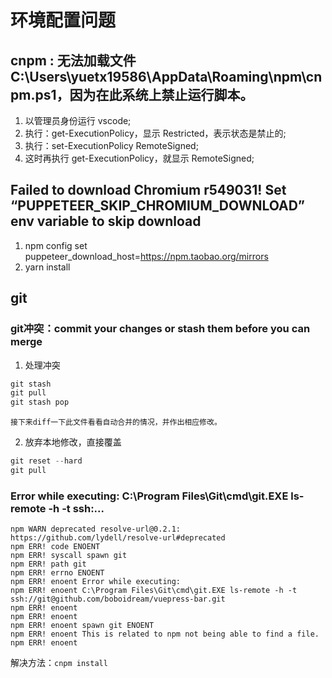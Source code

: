 # 环境配置问题

## cnpm : 无法加载文件 C:\Users\yuetx19586\AppData\Roaming\npm\cnpm.ps1，因为在此系统上禁止运行脚本。

1. 以管理员身份运行 vscode;
2. 执行：get-ExecutionPolicy，显示 Restricted，表示状态是禁止的;
3. 执行：set-ExecutionPolicy RemoteSigned;
4. 这时再执行 get-ExecutionPolicy，就显示 RemoteSigned;

## Failed to download Chromium r549031! Set “PUPPETEER_SKIP_CHROMIUM_DOWNLOAD” env variable to skip download

1. npm config set puppeteer_download_host=https://npm.taobao.org/mirrors
2. yarn install


## git
### git冲突：commit your changes or stash them before you can merge
1. 处理冲突  
```js
git stash
git pull
git stash pop
```
    接下来diff一下此文件看看自动合并的情况，并作出相应修改。

2. 放弃本地修改，直接覆盖  
```js
git reset --hard
git pull
```

### Error while executing: C:\Program Files\Git\cmd\git.EXE ls-remote -h -t ssh:...
```
npm WARN deprecated resolve-url@0.2.1: https://github.com/lydell/resolve-url#deprecated
npm ERR! code ENOENT
npm ERR! syscall spawn git
npm ERR! path git
npm ERR! errno ENOENT
npm ERR! enoent Error while executing:
npm ERR! enoent C:\Program Files\Git\cmd\git.EXE ls-remote -h -t ssh://git@github.com/boboidream/vuepress-bar.git
npm ERR! enoent 
npm ERR! enoent 
npm ERR! enoent spawn git ENOENT
npm ERR! enoent This is related to npm not being able to find a file.
npm ERR! enoent
```
解决方法：`cnpm install`